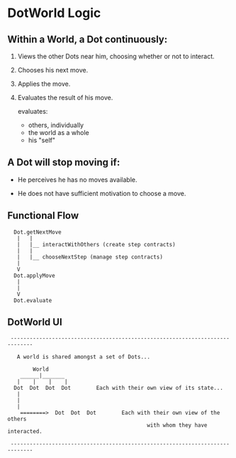 # DotWorld Logic


## Within a World, a Dot continuously:

1. Views the other Dots near him, choosing whether or not to interact.  

2. Chooses his next move.  

3. Applies the move.   

4. Evaluates the result of his move.  

    evaluates:
    - others, individually
    - the world as a whole
    - his "self"


## A Dot will stop moving if:

* He perceives he has no moves available.  

* He does not have sufficient motivation to choose a move.  


## Functional Flow

```
  Dot.getNextMove
   |   |
   |   |__ interactWithOthers (create step contracts)
   |   |
   |   |__ chooseNextStep (manage step contracts)
   |
   V
  Dot.applyMove
   |
   |
   V
  Dot.evaluate

```

## DotWorld UI

```
 -----------------------------------------------------------------------------

   A world is shared amongst a set of Dots...

        World
    ______|_______
   |    |    |    |
  Dot  Dot  Dot  Dot        Each with their own view of its state...
   |
   |
   |
    ========>  Dot  Dot  Dot        Each with their own view of the others
                                            with whom they have interacted.  

 -----------------------------------------------------------------------------

```
